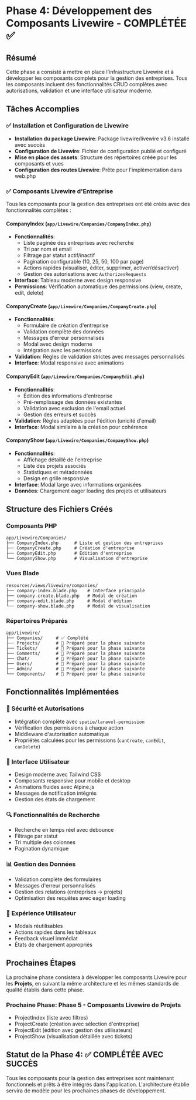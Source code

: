 # Phase 4: Développement des Composants Livewire - COMPLÉTÉE ✅

## Résumé

Cette phase a consisté à mettre en place l'infrastructure Livewire et à développer les composants complets pour la gestion des entreprises. Tous les composants incluent des fonctionnalités CRUD complètes avec autorisations, validation et une interface utilisateur moderne.

## Tâches Accomplies

### ✅ Installation et Configuration de Livewire
- **Installation du package Livewire**: Package livewire/livewire v3.6 installé avec succès
- **Configuration de Livewire**: Fichier de configuration publié et configuré
- **Mise en place des assets**: Structure des répertoires créée pour les composants et vues
- **Configuration des routes Livewire**: Prête pour l'implémentation dans web.php

### ✅ Composants Livewire d'Entreprise
Tous les composants pour la gestion des entreprises ont été créés avec des fonctionnalités complètes :

#### **CompanyIndex** (`app/Livewire/Companies/CompanyIndex.php`)
- **Fonctionnalités**:
  - Liste paginée des entreprises avec recherche
  - Tri par nom et email
  - Filtrage par statut actif/inactif
  - Pagination configurable (10, 25, 50, 100 par page)
  - Actions rapides (visualiser, éditer, supprimer, activer/désactiver)
  - Gestion des autorisations avec `AuthorizesRequests`
- **Interface**: Tableau moderne avec design responsive
- **Permissions**: Vérification automatique des permissions (view, create, edit, delete)

#### **CompanyCreate** (`app/Livewire/Companies/CompanyCreate.php`)
- **Fonctionnalités**:
  - Formulaire de création d'entreprise
  - Validation complète des données
  - Messages d'erreur personnalisés
  - Modal avec design moderne
  - Intégration avec les permissions
- **Validation**: Règles de validation strictes avec messages personnalisés
- **Interface**: Modal responsive avec animations

#### **CompanyEdit** (`app/Livewire/Companies/CompanyEdit.php`)
- **Fonctionnalités**:
  - Édition des informations d'entreprise
  - Pré-remplissage des données existantes
  - Validation avec exclusion de l'email actuel
  - Gestion des erreurs et succès
- **Validation**: Règles adaptées pour l'édition (unicité d'email)
- **Interface**: Modal similaire à la création pour cohérence

#### **CompanyShow** (`app/Livewire/Companies/CompanyShow.php`)
- **Fonctionnalités**:
  - Affichage détaillé de l'entreprise
  - Liste des projets associés
  - Statistiques et métadonnées
  - Design en grille responsive
- **Interface**: Modal large avec informations organisées
- **Données**: Chargement eager loading des projets et utilisateurs

## Structure des Fichiers Créés

### Composants PHP
```
app/Livewire/Companies/
├── CompanyIndex.php      # Liste et gestion des entreprises
├── CompanyCreate.php     # Création d'entreprise
├── CompanyEdit.php       # Édition d'entreprise
└── CompanyShow.php       # Visualisation d'entreprise
```

### Vues Blade
```
resources/views/livewire/companies/
├── company-index.blade.php    # Interface principale
├── company-create.blade.php   # Modal de création
├── company-edit.blade.php     # Modal d'édition
└── company-show.blade.php     # Modal de visualisation
```

### Répertoires Préparés
```
app/Livewire/
├── Companies/     # ✅ Complété
├── Projects/      # 🔄 Préparé pour la phase suivante
├── Tickets/       # 🔄 Préparé pour la phase suivante
├── Comments/      # 🔄 Préparé pour la phase suivante
├── Chat/          # 🔄 Préparé pour la phase suivante
├── Users/         # 🔄 Préparé pour la phase suivante
├── Admin/         # 🔄 Préparé pour la phase suivante
└── Components/    # 🔄 Préparé pour la phase suivante
```

## Fonctionnalités Implémentées

### 🔐 Sécurité et Autorisations
- Intégration complète avec `spatie/laravel-permission`
- Vérification des permissions à chaque action
- Middleware d'autorisation automatique
- Propriétés calculées pour les permissions (`canCreate`, `canEdit`, `canDelete`)

### 🎨 Interface Utilisateur
- Design moderne avec Tailwind CSS
- Composants responsive pour mobile et desktop
- Animations fluides avec Alpine.js
- Messages de notification intégrés
- Gestion des états de chargement

### 🔍 Fonctionnalités de Recherche
- Recherche en temps réel avec debounce
- Filtrage par statut
- Tri multiple des colonnes
- Pagination dynamique

### 📊 Gestion des Données
- Validation complète des formulaires
- Messages d'erreur personnalisés
- Gestion des relations (entreprises → projets)
- Optimisation des requêtes avec eager loading

### 🎯 Expérience Utilisateur
- Modals réutilisables
- Actions rapides dans les tableaux
- Feedback visuel immédiat
- États de chargement appropriés

## Prochaines Étapes

La prochaine phase consistera à développer les composants Livewire pour les **Projets**, en suivant la même architecture et les mêmes standards de qualité établis dans cette phase.

### Prochaine Phase: Phase 5 - Composants Livewire de Projets
- ProjectIndex (liste avec filtres)
- ProjectCreate (création avec sélection d'entreprise)
- ProjectEdit (édition avec gestion des utilisateurs)
- ProjectShow (visualisation détaillée avec tickets)

## Statut de la Phase 4: ✅ COMPLÉTÉE AVEC SUCCÈS

Tous les composants pour la gestion des entreprises sont maintenant fonctionnels et prêts à être intégrés dans l'application. L'architecture établie servira de modèle pour les prochaines phases de développement.
